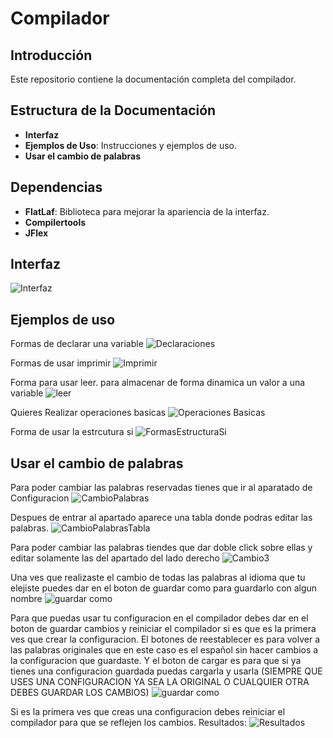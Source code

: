 # Compilador

## Introducción
Este repositorio contiene la documentación completa del compilador.

## Estructura de la Documentación
- **Interfaz**
- **Ejemplos de Uso**: Instrucciones y ejemplos de uso.
- **Usar el cambio de palabras**

## Dependencias
- **FlatLaf**: Biblioteca para mejorar la apariencia de la interfaz.
- **Compilertools**
- **JFlex**

## Interfaz
![Interfaz](https://github.com/user-attachments/assets/78b89f5a-026c-4708-915d-015f7d148a3c)



## Ejemplos de uso
Formas de declarar una variable
![Declaraciones](https://github.com/user-attachments/assets/a20593e0-8c96-4600-b249-70b84f458235)

Formas de usar imprimir
![Imprimir](https://github.com/user-attachments/assets/b183d8f3-2d09-4d82-8092-cf4b47e88f65)

Forma para usar leer. para almacenar de forma dinamica un valor a una variable
![leer](https://github.com/user-attachments/assets/6fb60e6a-2b19-448d-bfd0-1925b27aaca4)

Quieres Realizar operaciones basicas
![Operaciones Basicas](https://github.com/user-attachments/assets/66aac7df-389d-4fdc-88fc-e8346b27abc0)

Forma de usar la estrcutura si
![FormasEstructuraSi](https://github.com/user-attachments/assets/636ce3c5-4d95-4735-8ab2-f6fd8edd8edf)

## Usar el cambio de palabras
Para poder cambiar las palabras reservadas tienes que ir al aparatado de Configuracion
![CambioPalabras](https://github.com/user-attachments/assets/f50845e1-c092-4cfc-8dab-b0ad8b612f9d)

Despues de entrar al apartado aparece una tabla donde podras editar las palabras.
![CambioPalabrasTabla](https://github.com/user-attachments/assets/60652297-98a1-45a0-b18f-5ab62d804400)

Para poder cambiar las palabras tiendes que dar doble click sobre ellas y editar solamente las del apartado del lado derecho
![Cambio3](https://github.com/user-attachments/assets/1ae1a825-7664-4e64-b3de-0f2396ee9e64)

Una ves que realizaste el cambio de todas las palabras al idioma que tu elejiste puedes dar en el boton de guardar como para guardarlo con algun nombre
![guardar como](https://github.com/user-attachments/assets/8cfcc026-9451-4a7a-b648-3c6adb66de7d)

Para que puedas usar tu configuracion en el compilador debes dar en el boton de guardar cambios y reiniciar el compilador si es que es la primera ves que crear la configuracion. El botones de reestablecer es para volver a las palabras originales que en este caso es el español sin hacer cambios a la configuracion que guardaste. Y el boton de cargar es para que si ya tienes una configuracion guardada puedas cargarla y usarla (SIEMPRE QUE USES UNA CONFIGURACION YA SEA LA ORIGINAL O CUALQUIER OTRA DEBES GUARDAR LOS CAMBIOS)
![guardar como](https://github.com/user-attachments/assets/cfbba676-eced-46a9-ac85-65457fe72c13)

Si es la primera ves que creas una configuracion debes reiniciar el compilador para que se reflejen los cambios. Resultados:
![Resultados](https://github.com/user-attachments/assets/cb3ad1be-e5d4-4395-aee4-f395cb7ab769)


